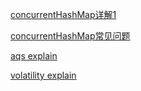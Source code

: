 
[concurrentHashMap详解1](http://www.javarticles.com/2012/06/concurrenthashmap.html)

[concurrentHashMap常见问题](http://javabypatel.blogspot.in/2016/09/concurrenthashmap-interview-questions.html)

[aqs explain](http://www.javarticles.com/2012/10/abstractqueuedsynchronizer-aqs.html)

[volatility explain](https://www.ibm.com/developerworks/java/library/j-jtp06197/index.html)
